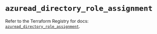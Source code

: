 # `azuread_directory_role_assignment`

Refer to the Terraform Registry for docs: [`azuread_directory_role_assignment`](https://registry.terraform.io/providers/hashicorp/azuread/2.48.0/docs/resources/directory_role_assignment).
